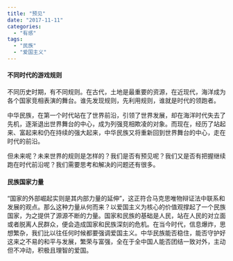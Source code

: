```yaml
---
title: "预见"
date: "2017-11-11"
categories: 
  - "有感"
tags: 
  - "民族"
  - "爱国主义"
---
```


#### 不同时代的游戏规则

不同历史时期，有不同规则。在古代，土地是最重要的资源，在近现代，海洋成为各个国家竞相表演的舞台。谁先发现规则，先利用规则，谁就是时代的领跑者。

中华民族，在第一个时代站在了世界前沿，引领了世界发展，却在海洋时代失去了先机，逐渐退出世界舞台的中心，成为列强竞相欺凌的对象。而现在，经历了站起来、富起来和仍在持续的强大起来，中华民族又将重新回到世界舞台的中心，走在时代的前沿。

但未来呢？未来世界的规则是怎样的？我们是否有预见呢？我们又是否有把握继续跑在时代前沿呢？我们需要思考和解决的问题还有很多。

#### 民族国家力量

“国家的外部崛起实则是其内部力量的延伸”，这正符合马克思唯物辩证法中联系和发展的观点。那么这种力量从何而来？以爱国主义为核心的价值观撑起了一个民族国家，为之提供了源源不断的力量。国家和民族的基础是人民，站在人民的对立面或者脱离人民群众，便会造成国家和民族深刻的危机。在当今时代，信息爆炸，思想繁杂，我们比以往任何时候都要强调爱国主义。中华民族能否稳住，能否守护好这来之不易的和平与发展，繁荣与富强，全在于全中国人能否团结一致对外，主动但不冲动，积极且理智的爱国。
